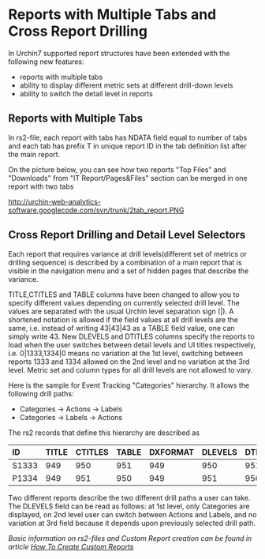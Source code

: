 # Reports with Multiple Tabs and Cross Report Drilling #

In Urchin7 supported report structures have been extended with the following new features:

  * reports with multiple tabs
  * ability to display different metric sets at different drill-down levels
  * ability to switch the detail level in reports

## Reports with Multiple Tabs ##

In rs2-file, each report with tabs has NDATA field equal to number of tabs and each tab has prefix T in unique report ID in the tab definition list after the main report.

On the picture below, you can see how  two reports "Top Files" and "Downloads" from "IT Report/Pages&Files" section can be merged in one report with two tabs

http://urchin-web-analytics-software.googlecode.com/svn/trunk/2tab_report.PNG

## Cross Report Drilling and Detail Level Selectors ##

Each report that requires variance at drill levels(different set of metrics or drilling sequence) is described by a combination of a main report that is visible in the navigation menu and a set of hidden pages that describe the variance.

TITLE,CTITLES and TABLE columns have been changed to allow you to specify different values depending on currently selected drill level. The values are separated with the usual Urchin level separation sign (|). A shortened notation is allowed if the field values at all drill levels are the same, i.e. instead of writing 43|43|43 as a TABLE field value, one can simply write 43.
New DLEVELS and DTITLES columns specify the reports to load when the user switches between detail levels and UI titles respectively, i.e. 0|1333,1334|0 means no variation at the 1st level, switching between reports 1333 and 1334 allowed on the 2nd level and no variation at the 3rd level.
Metric set and column types for all drill levels are not allowed to vary.

Here is the sample for Event Tracking "Categories" hierarchy. It allows the following drill paths:

  * Categories -> Actions -> Labels
  * Categories -> Labels -> Actions


The rs2 records that define this hierarchy are described as

|**ID**|**TITLE**|**CTITLES**|**TABLE**|**DXFORMAT**|**DLEVELS**|**DTITLES**|
|:-----|:--------|:----------|:--------|:-----------|:----------|:----------|
|S1333|949|950|951 | 949|950|951,948,952,904,953 |42|41|40 |$A|$B|$C,38,11,40,40/38 |0|1333,1334|0 | 0|950,951|0 |
|P1334|949|951|950 | 949|951|950,948,952,904,953 |42|40|40 |$A|$C|$B,38,11,40,40/38 |0|1333,1334|0 | 0|950,951|0 |


Two different reports describe the two different drill paths a user can take. The DLEVELS field can be read as follows: at 1st level, only Categories are displayed, on 2nd level user can switch between Actions and Labels, and no variation at 3rd field because it depends upon previously selected drill path.


_Basic information on rs2-files and Custom Report creation can be found in article [How To Create Custom Reports](https://secure.urchin.com/helpwiki/en/How_To_Create_Custom_Reports)_